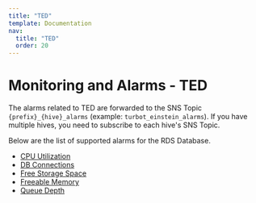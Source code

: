 ```yaml
---
title: "TED"
template: Documentation
nav:
  title: "TED"
  order: 20
---
```


# Monitoring and Alarms - TED

The alarms related to TED are forwarded to the SNS Topic `{prefix}_{hive}_alarms` (example: `turbot_einstein_alarms`).
If you have multiple hives, you need to subscribe to each hive's SNS Topic.

Below are the list of supported alarms for the RDS Database.

* [CPU Utilization](cpu-utilization)
* [DB Connections](db-connections)
* [Free Storage Space](free-storage-space)
* [Freeable Memory](freeable-memory)
* [Queue Depth](queue-depth)

